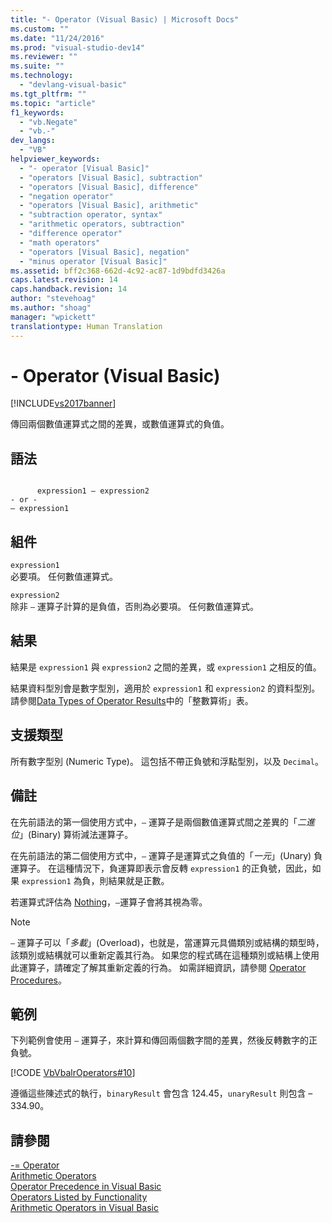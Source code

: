 ```yaml
---
title: "- Operator (Visual Basic) | Microsoft Docs"
ms.custom: ""
ms.date: "11/24/2016"
ms.prod: "visual-studio-dev14"
ms.reviewer: ""
ms.suite: ""
ms.technology: 
  - "devlang-visual-basic"
ms.tgt_pltfrm: ""
ms.topic: "article"
f1_keywords: 
  - "vb.Negate"
  - "vb.-"
dev_langs: 
  - "VB"
helpviewer_keywords: 
  - "- operator [Visual Basic]"
  - "operators [Visual Basic], subtraction"
  - "operators [Visual Basic], difference"
  - "negation operator"
  - "operators [Visual Basic], arithmetic"
  - "subtraction operator, syntax"
  - "arithmetic operators, subtraction"
  - "difference operator"
  - "math operators"
  - "operators [Visual Basic], negation"
  - "minus operator [Visual Basic]"
ms.assetid: bff2c368-662d-4c92-ac87-1d9bdfd3426a
caps.latest.revision: 14
caps.handback.revision: 14
author: "stevehoag"
ms.author: "shoag"
manager: "wpickett"
translationtype: Human Translation
---
```

# - Operator (Visual Basic)
[!INCLUDE[vs2017banner](../../../csharp/includes/vs2017banner.md)]

傳回兩個數值運算式之間的差異，或數值運算式的負值。  
  
## 語法  
  
```  
  
      expression1 – expression2  
- or -  
– expression1  
```  
  
## 組件  
 `expression1`  
 必要項。  任何數值運算式。  
  
 `expression2`  
 除非 `–` 運算子計算的是負值，否則為必要項。  任何數值運算式。  
  
## 結果  
 結果是 `expression1` 與 `expression2` 之間的差異，或 `expression1` 之相反的值。  
  
 結果資料型別會是數字型別，適用於 `expression1` 和 `expression2` 的資料型別。  請參閱[Data Types of Operator Results](../../../visual-basic/language-reference/operators/data-types-of-operator-results.md)中的「整數算術」表。  
  
## 支援類型  
 所有數字型別 \(Numeric Type\)。  這包括不帶正負號和浮點型別，以及 `Decimal`。  
  
## 備註  
 在先前語法的第一個使用方式中，`–` 運算子是兩個數值運算式間之差異的「*二進位*」\(Binary\) 算術減法運算子。  
  
 在先前語法的第二個使用方式中，`–` 運算子是運算式之負值的「*一元*」\(Unary\) 負運算子。  在這種情況下，負運算即表示會反轉 `expression1` 的正負號，因此，如果 `expression1` 為負，則結果就是正數。  
  
 若運算式評估為 [Nothing](../../../visual-basic/language-reference/nothing.md)，`–`運算子會將其視為零。  
  
> [!NOTE]
>  `–` 運算子可以「*多載*」\(Overload\)，也就是，當運算元具備類別或結構的類型時，該類別或結構就可以重新定義其行為。  如果您的程式碼在這種類別或結構上使用此運算子，請確定了解其重新定義的行為。  如需詳細資訊，請參閱 [Operator Procedures](../../../visual-basic/programming-guide/language-features/procedures/operator-procedures.md)。  
  
## 範例  
 下列範例會使用 `–` 運算子，來計算和傳回兩個數字間的差異，然後反轉數字的正負號。  
  
 [!CODE [VbVbalrOperators#10](../CodeSnippet/VS_Snippets_VBCSharp/VbVbalrOperators#10)]  
  
 遵循這些陳述式的執行，`binaryResult` 會包含 124.45，`unaryResult` 則包含 –334.90。  
  
## 請參閱  
 [\-\= Operator](../../../visual-basic/language-reference/operators/integer-division-assignment-operator.md)   
 [Arithmetic Operators](../../../visual-basic/language-reference/operators/arithmetic-operators.md)   
 [Operator Precedence in Visual Basic](../../../visual-basic/language-reference/operators/operator-precedence.md)   
 [Operators Listed by Functionality](../../../visual-basic/language-reference/operators/operators-listed-by-functionality.md)   
 [Arithmetic Operators in Visual Basic](../../../visual-basic/programming-guide/language-features/operators-and-expressions/arithmetic-operators.md)